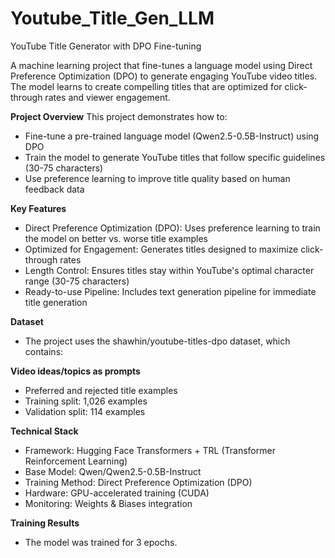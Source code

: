 # Youtube_Title_Gen_LLM
YouTube Title Generator with DPO Fine-tuning

A machine learning project that fine-tunes a language model using Direct Preference Optimization (DPO) to generate engaging YouTube video titles. The model learns to create compelling titles that are optimized for click-through rates and viewer engagement.

**Project Overview**
This project demonstrates how to:
- Fine-tune a pre-trained language model (Qwen2.5-0.5B-Instruct) using DPO
- Train the model to generate YouTube titles that follow specific guidelines (30-75 characters)
- Use preference learning to improve title quality based on human feedback data

**Key Features**
- Direct Preference Optimization (DPO): Uses preference learning to train the model on better vs. worse title examples
- Optimized for Engagement: Generates titles designed to maximize click-through rates
- Length Control: Ensures titles stay within YouTube's optimal character range (30-75 characters)
- Ready-to-use Pipeline: Includes text generation pipeline for immediate title generation

**Dataset**
- The project uses the shawhin/youtube-titles-dpo dataset, which contains:

**Video ideas/topics as prompts**
- Preferred and rejected title examples
- Training split: 1,026 examples
- Validation split: 114 examples

**Technical Stack**
- Framework: Hugging Face Transformers + TRL (Transformer Reinforcement Learning)
- Base Model: Qwen/Qwen2.5-0.5B-Instruct
- Training Method: Direct Preference Optimization (DPO)
- Hardware: GPU-accelerated training (CUDA)
- Monitoring: Weights & Biases integration

**Training Results**
- The model was trained for 3 epochs.
